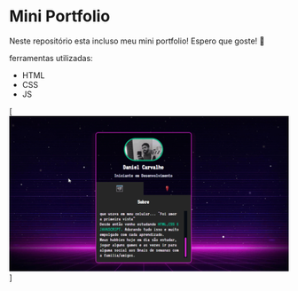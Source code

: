 # Mini Portfolio

Neste repositório esta incluso meu mini portfolio! Espero que goste! 💜

ferramentas utilizadas:
- HTML
- CSS
- JS

[<img src="./mini-portfolio.gif" alt="mini portfolio">]
